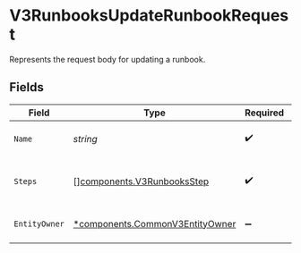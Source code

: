 # V3RunbooksUpdateRunbookRequest

Represents the request body for updating a runbook.


## Fields

| Field                                                                             | Type                                                                              | Required                                                                          | Description                                                                       |
| --------------------------------------------------------------------------------- | --------------------------------------------------------------------------------- | --------------------------------------------------------------------------------- | --------------------------------------------------------------------------------- |
| `Name`                                                                            | *string*                                                                          | :heavy_check_mark:                                                                | The name of the runbook.                                                          |
| `Steps`                                                                           | [][components.V3RunbooksStep](../../models/components/v3runbooksstep.md)          | :heavy_check_mark:                                                                | The steps that make up the runbook.                                               |
| `EntityOwner`                                                                     | [*components.CommonV3EntityOwner](../../models/components/commonv3entityowner.md) | :heavy_minus_sign:                                                                | The owner of the entity.                                                          |